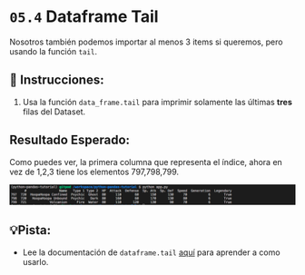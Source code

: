 # `05.4` Dataframe Tail

Nosotros también podemos importar al menos 3 items si queremos, pero usando la función `tail`.

## 📝 Instrucciones:

1. Usa la función `data_frame.tail` para imprimir solamente las últimas **tres** filas del Dataset.

## Resultado Esperado:

Como puedes ver, la primera columna que representa el índice, ahora en vez de 1,2,3 tiene los elementos 797,798,799.
 
![print file](../../assets/tail.png)

## 💡Pista: 

- Lee la documentación de `dataframe.tail` [aquí](https://pandas.pydata.org/docs/reference/api/pandas.DataFrame.tail.html) para aprender a como usarlo.
